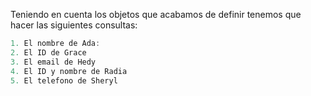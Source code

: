 Teniendo en cuenta los objetos que acabamos de definir tenemos que hacer las siguientes consultas:

```js
1. El nombre de Ada:
2. El ID de Grace
3. El email de Hedy
4. El ID y nombre de Radia
5. El telefono de Sheryl
```